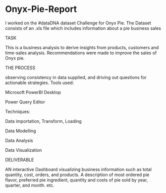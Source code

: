 # Onyx-Pie-Report
I worked on the #dataDNA dataset Challenge for Onyx Pie. The Dataset consists of an .xls file which includes information about a pie business  sales


TASK

This is a business analysis to derive insights from products, customers and time-sales analysis. Recommendations were made to improve the sales of Onyx pie.

THE PROCESS

observing consistency in data supplied, and driving out questions for actionable strategies.
Tools used:

Microsoft PowerBI Desktop

Power Query Editor

Techniques:

Data importation, Transform, Loading

Data Modelling

Data Analysis

Data Visualization

DELIVERABLE

AN interactive Dashboard visualizing business information such as total quantity, cost, orders, and products. A description of most ordered pie flavor, preferred pie ingredient, quantity and costs of pie sold by year, quarter, and month. etc.
